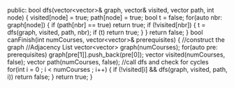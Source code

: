 public:
bool dfs(vector<vector<int>>& graph, vector<bool>& visited, vector<bool> path, int node)
{
visited[node] = true;
path[node] = true;
bool t = false;
for(auto nbr: graph[node])
{
if (path[nbr] == true)
return true;
if (!visited[nbr])
{
t = dfs(graph, visited, path, nbr);
if (t)
return true;
}
}
return false;
}
bool canFinish(int numCourses, vector<vector<int>>& prerequisites)
{
//construct the graph
//Adjacency List
vector<vector<int>> graph(numCourses);
for(auto pre: prerequisites)
graph[pre[1]].push_back(pre[0]);
vector<bool> visited(numCourses, false);
vector<bool> path(numCourses, false);
//call dfs and check for cycles
for(int i = 0 ; i < numCourses ; i++)
{
if (!visited[i] && dfs(graph, visited, path, i))
return false;
}
return true;
}